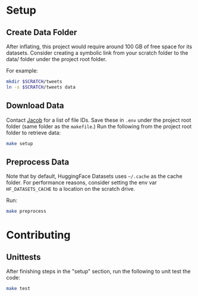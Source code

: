 # Setup
## Create Data Folder
After inflating, this project would require around 100 GB of free space for its datasets. 
Consider creating a symbolic link from your scratch folder to the data/ folder under the project root folder.

For example:
```bash
mkdir $SCRATCH/tweets
ln -s $SCRATCH/tweets data
```

## Download Data
Contact [Jacob](mailto:jacob.mila-complex-data-lab-github.handle@tianshome.com) for a list of file IDs. Save these in `.env` under the project root folder (same folder as the `makefile`.) Run the following from the project root folder to retrieve data:
```bash
make setup
```

## Preprocess Data
Note that by default, HuggingFace Datasets uses `~/.cache` as the cache folder. For performance reasons, consider setting the env var `HF_DATASETS_CACHE` to a location on the scratch drive.

Run:
```bash
make preprocess
```

# Contributing
## Unittests
After finishing steps in the "setup" section, run the following to unit test the code: 
```bash
make test
```